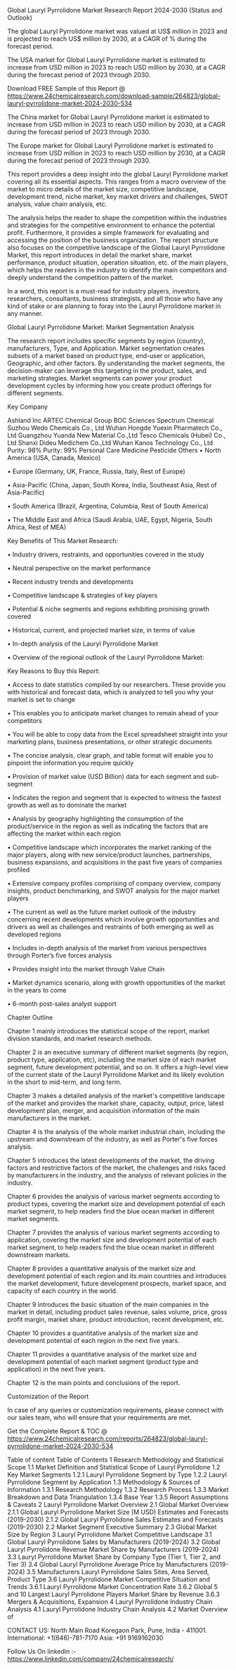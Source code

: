 Global Lauryl Pyrrolidone Market Research Report 2024-2030 (Status and Outlook)

The global Lauryl Pyrrolidone market was valued at US$ million in 2023 and is projected to reach US$ million by 2030, at a CAGR of % during the forecast period.

The USA market for Global Lauryl Pyrrolidone market is estimated to increase from USD million in 2023 to reach USD million by 2030, at a CAGR during the forecast period of 2023 through 2030.

Download FREE Sample of this Report @ https://www.24chemicalresearch.com/download-sample/264823/global-lauryl-pyrrolidone-market-2024-2030-534

The China market for Global Lauryl Pyrrolidone market is estimated to increase from USD million in 2023 to reach USD million by 2030, at a CAGR during the forecast period of 2023 through 2030.

The Europe market for Global Lauryl Pyrrolidone market is estimated to increase from USD million in 2023 to reach USD million by 2030, at a CAGR during the forecast period of 2023 through 2030.

This report provides a deep insight into the global Lauryl Pyrrolidone market covering all its essential aspects. This ranges from a macro overview of the market to micro details of the market size, competitive landscape, development trend, niche market, key market drivers and challenges, SWOT analysis, value chain analysis, etc.

The analysis helps the reader to shape the competition within the industries and strategies for the competitive environment to enhance the potential profit. Furthermore, it provides a simple framework for evaluating and accessing the position of the business organization. The report structure also focuses on the competitive landscape of the Global Lauryl Pyrrolidone Market, this report introduces in detail the market share, market performance, product situation, operation situation, etc. of the main players, which helps the readers in the industry to identify the main competitors and deeply understand the competition pattern of the market.

In a word, this report is a must-read for industry players, investors, researchers, consultants, business strategists, and all those who have any kind of stake or are planning to foray into the Lauryl Pyrrolidone market in any manner.

Global Lauryl Pyrrolidone Market: Market Segmentation Analysis

The research report includes specific segments by region (country), manufacturers, Type, and Application. Market segmentation creates subsets of a market based on product type, end-user or application, Geographic, and other factors. By understanding the market segments, the decision-maker can leverage this targeting in the product, sales, and marketing strategies. Market segments can power your product development cycles by informing how you create product offerings for different segments.

Key Company

Ashland Inc
ARTEC Chemical Group
BOC Sciences
Spectrum Chemical
Suzhou Wedo Chemicals Co., Ltd
Wuhan Hongde Yuexin Pharmatech Co., Ltd
Guangzhou Yuanda New Material Co.,Ltd
Tesco Chemicals (Hubei) Co., Ltd
Shanxi Dideu Medichem Co.,Ltd
Wuhan Kanos Technology Co., Ltd
Purity: 98%
Purity: 99%
Personal Care
Medicine
Pesticide
Others
• North America (USA, Canada, Mexico)

• Europe (Germany, UK, France, Russia, Italy, Rest of Europe)

• Asia-Pacific (China, Japan, South Korea, India, Southeast Asia, Rest of Asia-Pacific)

• South America (Brazil, Argentina, Columbia, Rest of South America)

• The Middle East and Africa (Saudi Arabia, UAE, Egypt, Nigeria, South Africa, Rest of MEA)

Key Benefits of This Market Research:

• Industry drivers, restraints, and opportunities covered in the study

• Neutral perspective on the market performance

• Recent industry trends and developments

• Competitive landscape & strategies of key players

• Potential & niche segments and regions exhibiting promising growth covered

• Historical, current, and projected market size, in terms of value

• In-depth analysis of the Lauryl Pyrrolidone Market

• Overview of the regional outlook of the Lauryl Pyrrolidone Market:

Key Reasons to Buy this Report:

• Access to date statistics compiled by our researchers. These provide you with historical and forecast data, which is analyzed to tell you why your market is set to change

• This enables you to anticipate market changes to remain ahead of your competitors

• You will be able to copy data from the Excel spreadsheet straight into your marketing plans, business presentations, or other strategic documents

• The concise analysis, clear graph, and table format will enable you to pinpoint the information you require quickly

• Provision of market value (USD Billion) data for each segment and sub-segment

• Indicates the region and segment that is expected to witness the fastest growth as well as to dominate the market

• Analysis by geography highlighting the consumption of the product/service in the region as well as indicating the factors that are affecting the market within each region

• Competitive landscape which incorporates the market ranking of the major players, along with new service/product launches, partnerships, business expansions, and acquisitions in the past five years of companies profiled

• Extensive company profiles comprising of company overview, company insights, product benchmarking, and SWOT analysis for the major market players

• The current as well as the future market outlook of the industry concerning recent developments which involve growth opportunities and drivers as well as challenges and restraints of both emerging as well as developed regions

• Includes in-depth analysis of the market from various perspectives through Porter’s five forces analysis

• Provides insight into the market through Value Chain

• Market dynamics scenario, along with growth opportunities of the market in the years to come

• 6-month post-sales analyst support

Chapter Outline

Chapter 1 mainly introduces the statistical scope of the report, market division standards, and market research methods.

Chapter 2 is an executive summary of different market segments (by region, product type, application, etc), including the market size of each market segment, future development potential, and so on. It offers a high-level view of the current state of the Lauryl Pyrrolidone Market and its likely evolution in the short to mid-term, and long term.

Chapter 3 makes a detailed analysis of the market's competitive landscape of the market and provides the market share, capacity, output, price, latest development plan, merger, and acquisition information of the main manufacturers in the market.

Chapter 4 is the analysis of the whole market industrial chain, including the upstream and downstream of the industry, as well as Porter's five forces analysis.

Chapter 5 introduces the latest developments of the market, the driving factors and restrictive factors of the market, the challenges and risks faced by manufacturers in the industry, and the analysis of relevant policies in the industry.

Chapter 6 provides the analysis of various market segments according to product types, covering the market size and development potential of each market segment, to help readers find the blue ocean market in different market segments.

Chapter 7 provides the analysis of various market segments according to application, covering the market size and development potential of each market segment, to help readers find the blue ocean market in different downstream markets.

Chapter 8 provides a quantitative analysis of the market size and development potential of each region and its main countries and introduces the market development, future development prospects, market space, and capacity of each country in the world.

Chapter 9 introduces the basic situation of the main companies in the market in detail, including product sales revenue, sales volume, price, gross profit margin, market share, product introduction, recent development, etc.

Chapter 10 provides a quantitative analysis of the market size and development potential of each region in the next five years.

Chapter 11 provides a quantitative analysis of the market size and development potential of each market segment (product type and application) in the next five years.

Chapter 12 is the main points and conclusions of the report.

Customization of the Report

In case of any queries or customization requirements, please connect with our sales team, who will ensure that your requirements are met.

Get the Complete Report & TOC @ https://www.24chemicalresearch.com/reports/264823/global-lauryl-pyrrolidone-market-2024-2030-534

Table of content
Table of Contents
1 Research Methodology and Statistical Scope
1.1 Market Definition and Statistical Scope of Lauryl Pyrrolidone
1.2 Key Market Segments
1.2.1 Lauryl Pyrrolidone Segment by Type
1.2.2 Lauryl Pyrrolidone Segment by Application
1.3 Methodology & Sources of Information
1.3.1 Research Methodology
1.3.2 Research Process
1.3.3 Market Breakdown and Data Triangulation
1.3.4 Base Year
1.3.5 Report Assumptions & Caveats
2 Lauryl Pyrrolidone Market Overview
2.1 Global Market Overview
2.1.1 Global Lauryl Pyrrolidone Market Size (M USD) Estimates and Forecasts (2019-2030)
2.1.2 Global Lauryl Pyrrolidone Sales Estimates and Forecasts (2019-2030)
2.2 Market Segment Executive Summary
2.3 Global Market Size by Region
3 Lauryl Pyrrolidone Market Competitive Landscape
3.1 Global Lauryl Pyrrolidone Sales by Manufacturers (2019-2024)
3.2 Global Lauryl Pyrrolidone Revenue Market Share by Manufacturers (2019-2024)
3.3 Lauryl Pyrrolidone Market Share by Company Type (Tier 1, Tier 2, and Tier 3)
3.4 Global Lauryl Pyrrolidone Average Price by Manufacturers (2019-2024)
3.5 Manufacturers Lauryl Pyrrolidone Sales Sites, Area Served, Product Type
3.6 Lauryl Pyrrolidone Market Competitive Situation and Trends
3.6.1 Lauryl Pyrrolidone Market Concentration Rate
3.6.2 Global 5 and 10 Largest Lauryl Pyrrolidone Players Market Share by Revenue
3.6.3 Mergers & Acquisitions, Expansion
4 Lauryl Pyrrolidone Industry Chain Analysis
4.1 Lauryl Pyrrolidone Industry Chain Analysis
4.2 Market Overview of

CONTACT US:
North Main Road Koregaon Park, Pune, India - 411001.
International: +1(646)-781-7170
Asia: +91 9169162030

Follow Us On linkedin :- https://www.linkedin.com/company/24chemicalresearch/
